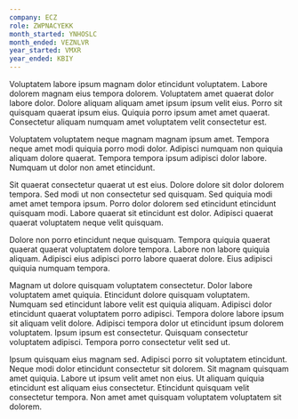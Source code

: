 ```yaml
---
company: ECZ
role: ZWPNACYEKK
month_started: YNHOSLC
month_ended: VEZNLVR
year_started: VMXR
year_ended: KBIY
---
```


Voluptatem labore ipsum magnam dolor etincidunt voluptatem. Labore dolorem magnam eius tempora dolorem. Voluptatem amet quaerat dolor labore dolor. Dolore aliquam aliquam amet ipsum ipsum velit eius. Porro sit quisquam quaerat ipsum eius. Quiquia porro ipsum amet amet quaerat. Consectetur aliquam numquam amet voluptatem velit consectetur est.

Voluptatem voluptatem neque magnam magnam ipsum amet. Tempora neque amet modi quiquia porro modi dolor. Adipisci numquam non quiquia aliquam dolore quaerat. Tempora tempora ipsum adipisci dolor labore. Numquam ut dolor non amet etincidunt.

Sit quaerat consectetur quaerat ut est eius. Dolore dolore sit dolor dolorem tempora. Sed modi ut non consectetur sed quisquam. Sed quiquia modi amet amet tempora ipsum. Porro dolor dolorem sed etincidunt etincidunt quisquam modi. Labore quaerat sit etincidunt est dolor. Adipisci quaerat quaerat voluptatem neque velit quisquam.

Dolore non porro etincidunt neque quisquam. Tempora quiquia quaerat quaerat quaerat voluptatem dolore tempora. Labore non labore quiquia aliquam. Adipisci eius adipisci porro labore quaerat dolore. Eius adipisci quiquia numquam tempora.

Magnam ut dolore quisquam voluptatem consectetur. Dolor labore voluptatem amet quiquia. Etincidunt dolore quisquam voluptatem. Numquam sed etincidunt labore velit est quiquia aliquam. Adipisci dolor etincidunt quaerat voluptatem porro adipisci. Tempora dolore labore ipsum sit aliquam velit dolore. Adipisci tempora dolor ut etincidunt ipsum dolorem voluptatem. Ipsum ipsum est consectetur. Quisquam consectetur voluptatem adipisci. Tempora porro consectetur velit sed ut.

Ipsum quisquam eius magnam sed. Adipisci porro sit voluptatem etincidunt. Neque modi dolor etincidunt consectetur sit dolorem. Sit magnam quisquam amet quiquia. Labore ut ipsum velit amet non eius. Ut aliquam quiquia etincidunt est aliquam eius consectetur. Etincidunt quisquam velit consectetur tempora. Non amet amet quisquam voluptatem voluptatem sit dolorem.
    
